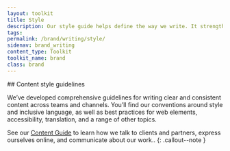```yaml
---
layout: toolkit
title: Style
description: Our style guide helps define the way we write. It strengthens our brand, gives us credibility, and separates us from competitors. These guidelines are also a critical resource for anyone at Skylight who creates and edits content.
tags:
permalink: /brand/writing/style/
sidenav: brand_writing
content_type: Toolkit
toolkit_name: brand
class: brand
---
```


<div class="row brand__content-section">
<div class="col-md-9" markdown="1">
## Content style guidelines

We’ve developed comprehensive guidelines for writing clear and consistent content across teams and channels. You’ll find our conventions around style and inclusive language, as well as best practices for web elements, accessibility, translation, and a range of other topics.

See our [Content Guide](/work/toolkits/content-guide/) to learn how we talk to clients and partners, express ourselves online, and communicate about our work..
{: .callout--note }
</div>
</div>
